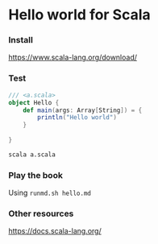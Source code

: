 # Hello world for Scala
### Install
https://www.scala-lang.org/download/

### Test
```scala
/// <a.scala>
object Hello {
    def main(args: Array[String]) = {
        println("Hello world")
    }
    
}
```

```bash
scala a.scala
```

### Play the book
Using `runmd.sh hello.md`

### Other resources
https://docs.scala-lang.org/

